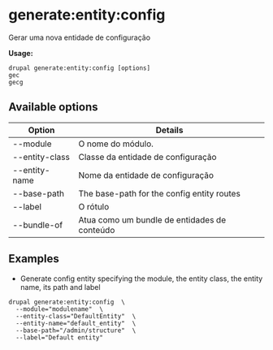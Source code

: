 # generate:entity:config
Gerar uma nova entidade de configuração

**Usage:**
```
drupal generate:entity:config [options]
gec
gecg
```

## Available options
Option | Details
-------|-------------
--module | O nome do módulo.
--entity-class | Classe da entidade de configuração
--entity-name | Nome da entidade de configuração
--base-path | The base-path for the config entity routes
--label | O rótulo
--bundle-of | Atua como um bundle de entidades de conteúdo

## Examples
* Generate config entity specifying the module, the entity class, the entity name, its path and label
```
drupal generate:entity:config  \
  --module="modulename"  \
  --entity-class="DefaultEntity"  \
  --entity-name="default_entity"  \
  --base-path="/admin/structure"  \
  --label="Default entity"
```
